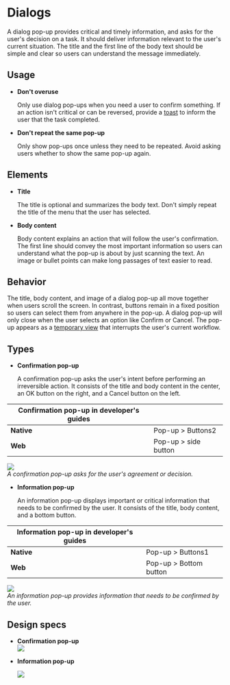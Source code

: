 # Dialogs

A dialog pop-up provides critical and timely information, and asks for the user's decision on a task. It should deliver information relevant to the user's current situation. The title and the first line of the body text should be simple and clear so users can understand the message immediately.

## Usage

-   **Don't overuse**

    Only use dialog pop-ups when you need a user to confirm something. If an action isn't critical or can be reversed, provide a [toast](toasts.md) to inform the user that the task completed.

-   **Don't repeat the same pop-up**

    Only show pop-ups once unless they need to be repeated. Avoid asking users whether to show the same pop-up again.

## Elements

-   **Title**

    The title is optional and summarizes the body text. Don't simply repeat the title of the menu that the user has selected.

-   **Body content**

    Body content explains an action that will follow the user's confirmation. The first line should convey the most important information so users can understand what the pop-up is about by just scanning the text. An image or bullet points can make long passages of text easier to read.

## Behavior

The title, body content, and image of a dialog pop-up all move together when users scroll the screen. In contrast, buttons remain in a fixed position so users can select them from anywhere in the pop-up. A dialog pop-up will only close when the user selects an option like Confirm or Cancel. The pop-up appears as a [temporary view](../navigation/screen-views.md#temp_view) that interrupts the user's current workflow.

## Types

-   **Confirmation pop-up**

    A confirmation pop-up asks the user's intent before performing an irreversible action. It consists of the title and body content in the center, an OK button on the right, and a Cancel button on the left.

|**Confirmation pop-up** in developer's guides| |  
|--------------|-----------|  
|**Native**|  Pop-up > Buttons2|
|    **Web**|   Pop-up > side button|

![](media/ui_components_10.3.4_1-850x174.png)  
    *A confirmation pop-up asks for the user's agreement or decision.*


-   **Information pop-up**

    An information pop-up displays important or critical information that needs to be confirmed by the user. It consists of the title, body content, and a bottom button.

|**Information pop-up** in developer's guides| |
|---------|----------|
|  **Native**|    Pop-up > Buttons1|
|    **Web**|    Pop-up > Bottom button|

  ![](media/ui_components_10.3.4_2-850x174.png)  
    *An information pop-up provides information that needs to be confirmed by the user.*

## Design specs

-   **Confirmation pop-up**  
  ![](media/ui_components_10.3.5_1-850x258.png)

-   **Information pop-up**  

    ![](media/ui_components_10.3.5_2-850x272.png)

